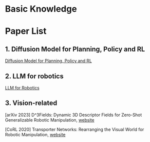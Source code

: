 # Basic Knowledge


# Paper List
## 1. Diffusion Model for Planning, Policy and RL
[Diffusion Model for Planning, Policy and RL](./diffusion_model.md/#1-diffusion-model-for-planning-policy-and-rl)

## 2. LLM for robotics
[LLM for Robotics](./llm.md/#4-llm-for-robotics)

## 3. Vision-related
[arXiv 2023] D^3Fields: Dynamic 3D Descriptor Fields for Zero-Shot Generalizable Robotic Manipulation, [website](https://robopil.github.io/d3fields/)

[CoRL 2020] Transporter Networks: Rearranging the Visual World for Robotic Manipulation, [website](https://transporternets.github.io)
